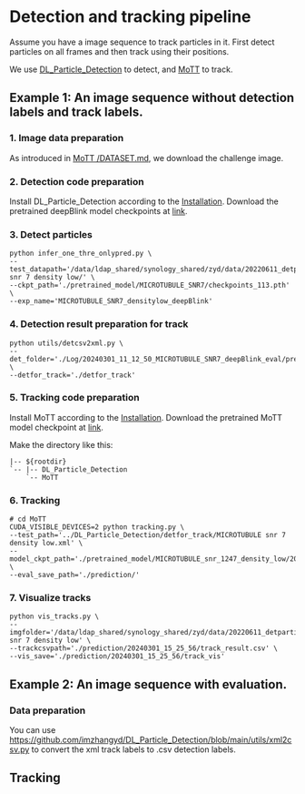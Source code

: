 # Detection and tracking pipeline

Assume you have a image sequence to track particles in it. First detect particles on all frames and then track using their positions. 

We use [DL_Particle_Detection](https://github.com/imzhangyd/DL_Particle_Detection.git) to detect, and [MoTT](https://github.com/imzhangyd/MoTT.git) to track.

## Example 1: An image sequence without detection labels and track labels.
### 1. Image data preparation
As introduced in [MoTT
/DATASET.md](https://github.com/imzhangyd/MoTT/blob/main/DATASET.md), we download the challenge image. 

### 2. Detection code preparation
Install DL_Particle_Detection according to the [Installation](https://github.com/imzhangyd/DL_Particle_Detection/blob/main/README.md). Download the pretrained deepBlink model checkpoints at [link](https://drive.google.com/drive/folders/1W93aOc_rCUnCS4D1ZFBSN4YJa-va-8hN).

### 3. Detect particles
```
python infer_one_thre_onlypred.py \
--test_datapath='/data/ldap_shared/synology_shared/zyd/data/20220611_detparticle/challenge/MICROTUBULE snr 7 density low/' \
--ckpt_path='./pretrained_model/MICROTUBULE_SNR7/checkpoints_113.pth' \
--exp_name='MICROTUBULE_SNR7_densitylow_deepBlink'
```

### 4. Detection result preparation for track
```
python utils/detcsv2xml.py \
--det_folder='./Log/20240301_11_12_50_MICROTUBULE_SNR7_deepBlink_eval/prediction_0.5' \
--detfor_track='./detfor_track'
```

### 5. Tracking code preparation
Install MoTT according to the [Installation](https://github.com/imzhangyd/MoTT/blob/main/README.md). Download the pretrained MoTT model checkpoint at [link](https://drive.google.com/drive/folders/1-0mp2tQ3YXu4wHK3GbboI-ombeWpYdzC?usp=sharing).

Make the directory like this:
```
|-- ${rootdir}
`-- |-- DL_Particle_Detection
    `-- MoTT
```

### 6. Tracking
```
# cd MoTT
CUDA_VISIBLE_DEVICES=2 python tracking.py \
--test_path='../DL_Particle_Detection/detfor_track/MICROTUBULE snr 7 density low.xml' \
--model_ckpt_path='./pretrained_model/MICROTUBULE_snr_1247_density_low/20220406_11_18_51.chkpt' \
--eval_save_path='./prediction/'
```

### 7. Visualize tracks
```
python vis_tracks.py \
--imgfolder='/data/ldap_shared/synology_shared/zyd/data/20220611_detparticle/challenge/MICROTUBULE snr 7 density low' \
--trackcsvpath='./prediction/20240301_15_25_56/track_result.csv' \
--vis_save='./prediction/20240301_15_25_56/track_vis'
```

## Example 2: An image sequence with evaluation.



### Data preparation
You can use https://github.com/imzhangyd/DL_Particle_Detection/blob/main/utils/xml2csv.py to convert the xml track labels to .csv detection labels.







## Tracking

### 
